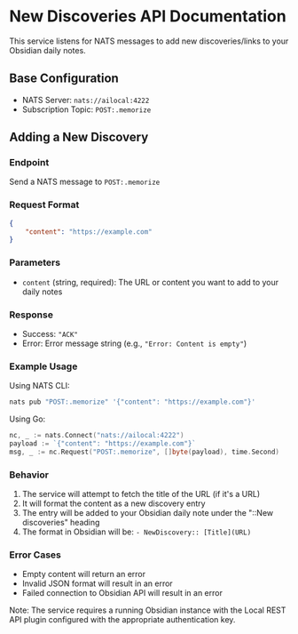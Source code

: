 # New Discoveries API Documentation

This service listens for NATS messages to add new discoveries/links to your Obsidian daily notes.

## Base Configuration
- NATS Server: `nats://ailocal:4222`
- Subscription Topic: `POST:.memorize`

## Adding a New Discovery

### Endpoint
Send a NATS message to `POST:.memorize`

### Request Format
```json
{
    "content": "https://example.com"
}
```

### Parameters
- `content` (string, required): The URL or content you want to add to your daily notes

### Response
- Success: `"ACK"`
- Error: Error message string (e.g., `"Error: Content is empty"`)

### Example Usage

Using NATS CLI:
```bash
nats pub "POST:.memorize" '{"content": "https://example.com"}'
```

Using Go:
```go
nc, _ := nats.Connect("nats://ailocal:4222")
payload := `{"content": "https://example.com"}`
msg, _ := nc.Request("POST:.memorize", []byte(payload), time.Second)
```

### Behavior
1. The service will attempt to fetch the title of the URL (if it's a URL)
2. It will format the content as a new discovery entry
3. The entry will be added to your Obsidian daily note under the "::New discoveries" heading
4. The format in Obsidian will be: `- NewDiscovery:: [Title](URL)`

### Error Cases
- Empty content will return an error
- Invalid JSON format will result in an error
- Failed connection to Obsidian API will result in an error

Note: The service requires a running Obsidian instance with the Local REST API plugin configured with the appropriate authentication key.
